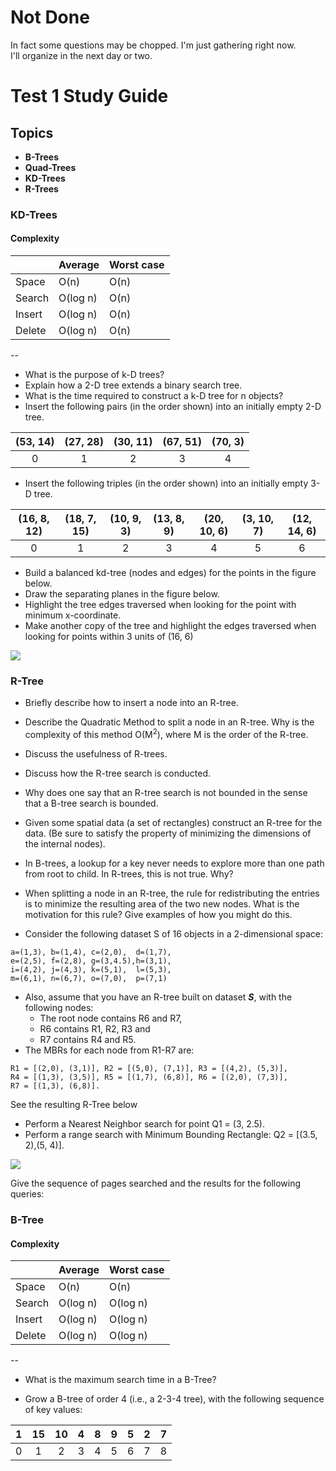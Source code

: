 # Not Done
In fact some questions may be chopped. I'm just gathering right now.<br>
I'll organize in the next day or two.


# Test 1 Study Guide

## Topics
- **B-Trees**
- **Quad-Trees**
- **KD-Trees**
- **R-Trees**


### KD-Trees

#### Complexity

|        | Average   | Worst case   |
|:-------|:----------|:-------------|
| Space  | O(n)      | O(n)         |
| Search | O(log n)  | O(n)         |
| Insert | O(log n)  | O(n)         |
| Delete | O(log n)  | O(n)         |

--

- What is the purpose of k-D trees?
- Explain how a 2-D tree extends a binary search tree.
- What is the time required to construct a k-D tree for n objects?
- Insert the following pairs (in the order shown) into an initially empty 2-D tree.

|  (53, 14)  |  (27, 28)  |  (30, 11)  |  (67, 51)  |  (70, 3)  |
|:----------:|:----------:|:----------:|:----------:|:---------:|
|     0      |     1      |     2      |     3      |     4     |
    
- Insert the following triples (in the order shown) into an initially empty 3-D tree.


|  (16, 8, 12)  |  (18, 7, 15)  |  (10, 9, 3)  |  (13, 8, 9)  |  (20, 10, 6)  |  (3, 10, 7)  |  (12, 14, 6)  |
|:-------------:|:-------------:|:------------:|:------------:|:-------------:|:------------:|:-------------:|
|       0       |       1       |      2       |      3       |       4       |      5       |       6       |
    


- Build a balanced kd-tree (nodes and edges) for the points in the figure below.
- Draw the separating planes in the figure below.
- Highlight the tree edges traversed when looking for the point with minimum x-coordinate.
- Make another copy of the tree and highlight the edges traversed when looking for points within 3 units of
(16, 6) 

![](https://s3.amazonaws.com/f.cl.ly/items/2P101P0X2Y0m0l1Q1U1Z/Screen%20Shot%202015-10-06%20at%204.19.58%20PM.png)

### R-Tree

- Briefly describe how to insert a node into an R-tree.
- Describe the Quadratic Method to split a node in an R-tree. Why is the complexity of this
method O(M<sup>2</sup>), where M is the order of the R-tree.

- Discuss the usefulness of R-trees.

- Discuss how the R-tree search is conducted.

- Why does one say that an R-tree search is not bounded in the sense that a B-tree search is bounded.

- Given some spatial data (a set of rectangles) construct an R-tree for the  data. (Be sure to satisfy the property of minimizing the dimensions of the internal nodes).

-  In B-trees, a lookup for a key never needs to explore more than one path from root to child. In R-trees, this is not true. Why?
-  When splitting a node in an R-tree, the rule for redistributing the entries is to minimize the resulting area of the two new nodes. What is the motivation for this rule? Give examples of how you might do this.

-  Consider the following dataset S of 16 objects in a 2-dimensional space: 
```
a=(1,3), b=(1,4), c=(2,0),  d=(1,7), 
e=(2,5), f=(2,8), g=(3,4.5),h=(3,1), 
i=(4,2), j=(4,3), k=(5,1),  l=(5,3), 
m=(6,1), n=(6,7), o=(7,0),  p=(7,1)
```
- Also, assume that you have an R-tree built on dataset ***S***, with the following nodes: 
    - The root node contains R6 and R7, 
    - R6 contains R1, R2, R3 and 
    - R7 contains R4 and R5. 
- The MBRs for each node from R1-R7 are: 
```
R1 = [(2,0), (3,1)], R2 = [(5,0), (7,1)], R3 = [(4,2), (5,3)],
R4 = [(1,3), (3,5)], R5 = [(1,7), (6,8)], R6 = [(2,0), (7,3)], 
R7 = [(1,3), (6,8)]. 
```

See the resulting R-Tree below


- Perform a Nearest Neighbor search for point Q1 = (3, 2.5).
- Perform a range search with Minimum Bounding Rectangle: Q2 = [(3.5, 2),(5, 4)].

![](https://s3.amazonaws.com/f.cl.ly/items/340X0t031f073J3j1f1K/rtree-S.png)

Give the sequence of pages searched and the results for the following queries:



### B-Tree

#### Complexity
|        | Average   | Worst case   |
|:-------|:----------|:-------------|
| Space  | O(n)      | O(n)         |
| Search | O(log n)  | O(log n)     |
| Insert | O(log n)  | O(log n)     |
| Delete | O(log n)  | O(log n)     |

--

- What is the maximum search time in a B-Tree?


- Grow a B-tree of order 4 (i.e., a 2-3-4 tree), with the following sequence of key values:

|  1  |  15  |   10  |   4  |   8  |   9  |   5  |   2  |   7  |
|:---:|:----:|:-----:|:----:|:----:|:----:|:----:|:----:|:----:|
|  0  |  1   |   2   |  3   |  4   |  5   |  6   |  7   |  8   |
